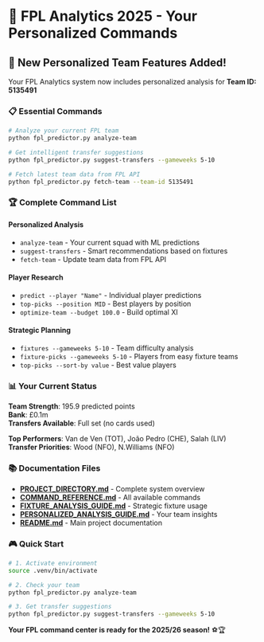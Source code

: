 # 🎯 FPL Analytics 2025 - Your Personalized Commands

## 🚀 **New Personalized Team Features Added!**

Your FPL Analytics system now includes personalized analysis for **Team ID: 5135491**

### **📋 Essential Commands**

```bash
# Analyze your current FPL team
python fpl_predictor.py analyze-team

# Get intelligent transfer suggestions
python fpl_predictor.py suggest-transfers --gameweeks 5-10

# Fetch latest team data from FPL API
python fpl_predictor.py fetch-team --team-id 5135491
```

### **🏆 Complete Command List**

#### **Personalized Analysis**
- `analyze-team` - Your current squad with ML predictions
- `suggest-transfers` - Smart recommendations based on fixtures
- `fetch-team` - Update team data from FPL API

#### **Player Research**
- `predict --player "Name"` - Individual player predictions
- `top-picks --position MID` - Best players by position
- `optimize-team --budget 100.0` - Build optimal XI

#### **Strategic Planning**
- `fixtures --gameweeks 5-10` - Team difficulty analysis
- `fixture-picks --gameweeks 5-10` - Players from easy fixture teams
- `top-picks --sort-by value` - Best value players

### **📊 Your Current Status**

**Team Strength**: 195.9 predicted points  
**Bank**: £0.1m  
**Transfers Available**: Full set (no cards used)

**Top Performers**: Van de Ven (TOT), João Pedro (CHE), Salah (LIV)  
**Transfer Priorities**: Wood (NFO), N.Williams (NFO)

### **📚 Documentation Files**

- **[PROJECT_DIRECTORY.md](PROJECT_DIRECTORY.md)** - Complete system overview
- **[COMMAND_REFERENCE.md](COMMAND_REFERENCE.md)** - All available commands
- **[FIXTURE_ANALYSIS_GUIDE.md](FIXTURE_ANALYSIS_GUIDE.md)** - Strategic fixture usage
- **[PERSONALIZED_ANALYSIS_GUIDE.md](PERSONALIZED_ANALYSIS_GUIDE.md)** - Your team insights
- **[README.md](README.md)** - Main project documentation

### **🎮 Quick Start**

```bash
# 1. Activate environment
source .venv/bin/activate

# 2. Check your team
python fpl_predictor.py analyze-team

# 3. Get transfer suggestions
python fpl_predictor.py suggest-transfers --gameweeks 5-10
```

**Your FPL command center is ready for the 2025/26 season!** ⚽🏆